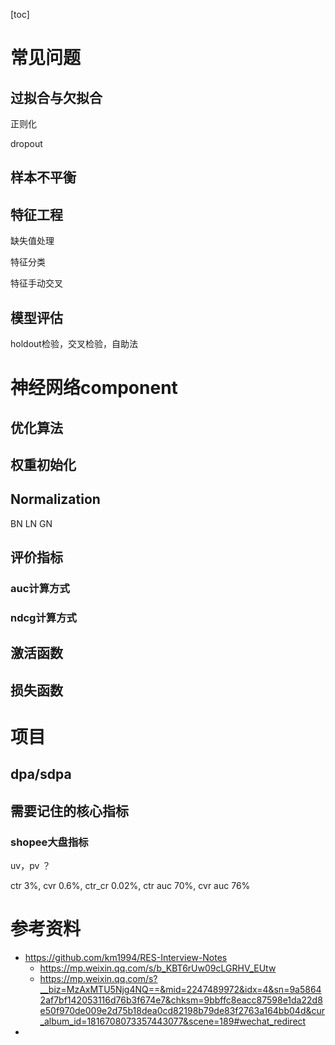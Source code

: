 [toc]

# 常见问题

## 过拟合与欠拟合

正则化

dropout

## 样本不平衡



## 特征工程

缺失值处理

特征分类

特征手动交叉

## 模型评估

holdout检验，交叉检验，自助法



# 神经网络component

## 优化算法



## 权重初始化



## Normalization

BN LN GN

## 评价指标

### auc计算方式

### ndcg计算方式



## 激活函数



## 损失函数



# 项目

## dpa/sdpa



## 需要记住的核心指标

### shopee大盘指标

uv，pv ？

ctr 3%, cvr 0.6%, ctr_cr 0.02%, ctr auc 70%, cvr auc 76%





# 参考资料

- https://github.com/km1994/RES-Interview-Notes
  - https://mp.weixin.qq.com/s/b_KBT6rUw09cLGRHV_EUtw
  - https://mp.weixin.qq.com/s?__biz=MzAxMTU5Njg4NQ==&mid=2247489972&idx=4&sn=9a58642af7bf142053116d76b3f674e7&chksm=9bbffc8eacc87598e1da22d8e50f970de009e2d75b18dea0cd82198b79de83f2763a164bb04d&cur_album_id=1816708073357443077&scene=189#wechat_redirect
- 

